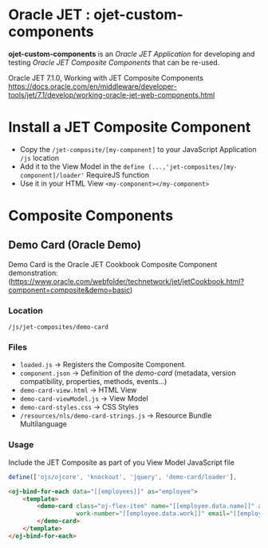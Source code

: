 
# Oracle JET : ojet-custom-components

**ojet-custom-components** is an *Oracle JET Application* for developing and testing *Oracle JET Composite Components* that can be re-used.

Oracle JET 7.1.0, Working with JET Composite Components
https://docs.oracle.com/en/middleware/developer-tools/jet/7.1/develop/working-oracle-jet-web-components.html

# Install a JET Composite Component
- Copy the ```/jet-composite/[my-component]``` to your JavaScript Application ```/js``` location
- Add it to the View Model in the ```define (...,'jet-composites/[my-component]/loader'``` RequireJS function
- Use it in your HTML View ```<my-component></my-component>```

# Composite Components

## Demo Card (Oracle Demo)

Demo Card is the Oracle JET Cookbook Composite Component demonstration: (https://www.oracle.com/webfolder/technetwork/jet/jetCookbook.html?component=composite&demo=basic)

### Location
```
/js/jet-composites/demo-card
```
### Files
- ```loaded.js```  -> Registers the Composite Component.
- ```component.json``` -> Definition of the *demo-card* (metadata, version compatibility, properties, methods, events...)
- ```demo-card-view.html``` -> HTML View
- ```demo-card-viewModel.js``` -> View Model
- ```demo-card-styles.css``` -> CSS Styles
- ```/resources/nls/demo-card-strings.js``` -> Resource Bundle Multilanguage

### Usage
Include the JET Composite as part of you View Model JavaScript file
```js
define(['ojs/ojcore', 'knockout', 'jquery', 'demo-card/loader'],
```
```html
<oj-bind-for-each data="[[employees]]" as="employee">
    <template>
        <demo-card class="oj-flex-item" name="[[employee.data.name]]" avatar="[[employee.data.avatar]]" work-title="[[employee.data.title]]"
                   work-number="[[employee.data.work]]" email="[[employee.data.email]]">
        </demo-card>
    </template>
</oj-bind-for-each>
```
